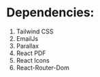# Dependencies:

1. Tailwind CSS
2. EmailJs
3. Parallax
4. React PDF
5. React Icons
6. React-Router-Dom
